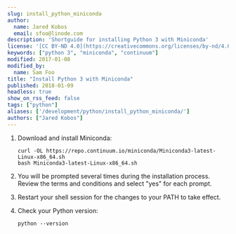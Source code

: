 ```yaml
---
slug: install_python_miniconda
author:
  name: Jared Kobos
  email: sfoo@linode.com
description: 'Shortguide for installing Python 3 with Miniconda'
license: '[CC BY-ND 4.0](https://creativecommons.org/licenses/by-nd/4.0)'
keywords: ["python 3", "miniconda", "continuum"]
modified: 2017-01-08
modified_by:
  name: Sam Foo
title: "Install Python 3 with Miniconda"
published: 2018-01-09
headless: true
show_on_rss_feed: false
tags: ["python"]
aliases: ['/development/python/install_python_miniconda/']
authors: ["Jared Kobos"]
---
```

<!-- Installation instructions for Python 3. -->

1.  Download and install Miniconda:

        curl -OL https://repo.continuum.io/miniconda/Miniconda3-latest-Linux-x86_64.sh
        bash Miniconda3-latest-Linux-x86_64.sh

2.  You will be prompted several times during the installation process. Review the terms and conditions and select "yes" for each prompt.

3.  Restart your shell session for the changes to your PATH to take effect.


4.  Check your Python version:

        python --version
